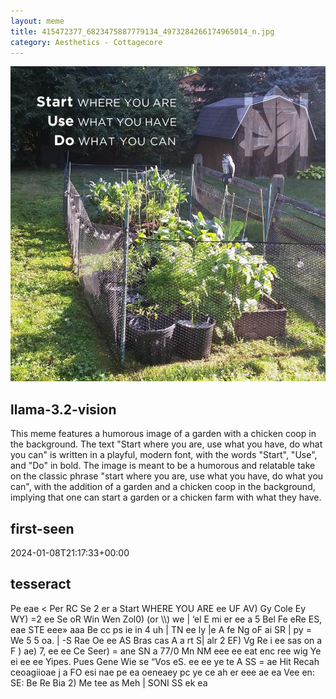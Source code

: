 ```yaml
---
layout: meme
title: 415472377_6823475887779134_4973284266174965014_n.jpg
category: Aesthetics - Cottagecore
---
```


<div markdown="0"><a href="415472377_6823475887779134_4973284266174965014_n.jpg"><img class="photo" src="415472377_6823475887779134_4973284266174965014_n.jpg" /></a>

<h2>llama-3.2-vision</h2>
<p title="Llama-3.2-11B is a really good model that probably gets the visual details right but doesn't understand literary or media references, and often fails to accurately represent the physical arrangement of objects and the implied relationships between the objects.">This meme features a humorous image of a garden with a chicken coop in the background. The text &quot;Start where you are, use what you have, do what you can&quot; is written in a playful, modern font, with the words &quot;Start&quot;, &quot;Use&quot;, and &quot;Do&quot; in bold. The image is meant to be a humorous and relatable take on the classic phrase &quot;start where you are, use what you have, do what you can&quot;, with the addition of a garden and a chicken coop in the background, implying that one can start a garden or a chicken farm with what they have.</p>

<h2>first-seen</h2>
<p title="Because Git doesn't preserve file modification times, this metadata file contains the file's modification time when it was added to the library.">2024-01-08T21:17:33+00:00</p>

<h2>tesseract</h2>
<p title="Tesseract is often terrible and just gives a lot of nonsense characters, but it used to be the state of the art, and usually it is better at correctly representing text than llama-3.2-vision-11b.">Pe eae &lt; Per RC Se 2 er a Start WHERE YOU ARE ee UF AV) Gy Cole Ey WY) =2 ee Se oR Win Wen Zol0) (or \\)  we | ‘el E mi er ee a 5 Bel Fe eRe ES, eae STE eee» aaa  Be cc ps ie in 4 uh | TN ee ly |e  A fe Ng oF ai SR | py = We 5 5 oa. | -S Rae Oe ee AS Bras cas A a rt S| alr 2 EF) Vg Re i ee sas on a F ) ae) 7, ee ee Ce Seer) = ane SN a 77/0 Mn NM eee ee eat enc ree wig Ye ei ee ee Yipes. Pues Gene Wie se “Vos eS. ee ee ye te A SS = ae Hit Recah ceoagiioae j a FO esi nae pe ea oeneaey pc ye ce ah er eee ae ea Vee en: SE: Be Re Bia 2) Me tee as Meh | SONI SS ek ea</p>

</div>

